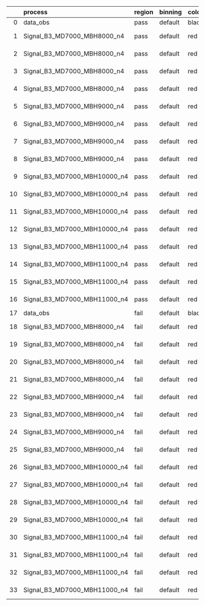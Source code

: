 |    | process                      | region   | binning   | color   | process_type   |   scale | variation   | source_filename                                                       | source_histname    | alias                        | title     |   combine_idx |     lnN |   shapes | syst_type   | direction   | variation_alias   |
|---:|:-----------------------------|:---------|:----------|:--------|:---------------|--------:|:------------|:----------------------------------------------------------------------|:-------------------|:-----------------------------|:----------|--------------:|--------:|---------:|:------------|:------------|:------------------|
|  0 | data_obs                     | pass     | default   | black   | DATA           |       1 | nominal     | ./histograms_for_2DAlphabet_v18//BH_Data.root                         | hpass              | Data                         | Data      |           nan | nan     |      nan | nan         | nan         | nan               |
|  1 | Signal_B3_MD7000_MBH8000_n4  | pass     | default   | red     | SIGNAL         |       1 | lumi        | ./histograms_for_2DAlphabet_v18//BH_Signal_B3_MD7000_MBH8000_n4.root  | hpass              | Signal_B3_MD7000_MBH8000_n4  | BH signal |           nan |   1.016 |      nan | lnN         | nan         | nan               |
|  2 | Signal_B3_MD7000_MBH8000_n4  | pass     | default   | red     | SIGNAL         |       1 | SVM         | ./histograms_for_2DAlphabet_v18//BH_Signal_B3_MD7000_MBH8000_n4.root  | hpass_SVMsyst_up   | Signal_B3_MD7000_MBH8000_n4  | BH signal |           nan | nan     |        1 | shapes      | Up          | SVMsyst           |
|  3 | Signal_B3_MD7000_MBH8000_n4  | pass     | default   | red     | SIGNAL         |       1 | SVM         | ./histograms_for_2DAlphabet_v18//BH_Signal_B3_MD7000_MBH8000_n4.root  | hpass_SVMsyst_down | Signal_B3_MD7000_MBH8000_n4  | BH signal |           nan | nan     |        1 | shapes      | Down        | SVMsyst           |
|  4 | Signal_B3_MD7000_MBH8000_n4  | pass     | default   | red     | SIGNAL         |       1 | nominal     | ./histograms_for_2DAlphabet_v18//BH_Signal_B3_MD7000_MBH8000_n4.root  | hpass              | Signal_B3_MD7000_MBH8000_n4  | BH signal |           nan | nan     |      nan | nan         | nan         | nan               |
|  5 | Signal_B3_MD7000_MBH9000_n4  | pass     | default   | red     | SIGNAL         |       1 | lumi        | ./histograms_for_2DAlphabet_v18//BH_Signal_B3_MD7000_MBH9000_n4.root  | hpass              | Signal_B3_MD7000_MBH9000_n4  | BH signal |           nan |   1.016 |      nan | lnN         | nan         | nan               |
|  6 | Signal_B3_MD7000_MBH9000_n4  | pass     | default   | red     | SIGNAL         |       1 | SVM         | ./histograms_for_2DAlphabet_v18//BH_Signal_B3_MD7000_MBH9000_n4.root  | hpass_SVMsyst_up   | Signal_B3_MD7000_MBH9000_n4  | BH signal |           nan | nan     |        1 | shapes      | Up          | SVMsyst           |
|  7 | Signal_B3_MD7000_MBH9000_n4  | pass     | default   | red     | SIGNAL         |       1 | SVM         | ./histograms_for_2DAlphabet_v18//BH_Signal_B3_MD7000_MBH9000_n4.root  | hpass_SVMsyst_down | Signal_B3_MD7000_MBH9000_n4  | BH signal |           nan | nan     |        1 | shapes      | Down        | SVMsyst           |
|  8 | Signal_B3_MD7000_MBH9000_n4  | pass     | default   | red     | SIGNAL         |       1 | nominal     | ./histograms_for_2DAlphabet_v18//BH_Signal_B3_MD7000_MBH9000_n4.root  | hpass              | Signal_B3_MD7000_MBH9000_n4  | BH signal |           nan | nan     |      nan | nan         | nan         | nan               |
|  9 | Signal_B3_MD7000_MBH10000_n4 | pass     | default   | red     | SIGNAL         |       1 | lumi        | ./histograms_for_2DAlphabet_v18//BH_Signal_B3_MD7000_MBH10000_n4.root | hpass              | Signal_B3_MD7000_MBH10000_n4 | BH signal |           nan |   1.016 |      nan | lnN         | nan         | nan               |
| 10 | Signal_B3_MD7000_MBH10000_n4 | pass     | default   | red     | SIGNAL         |       1 | SVM         | ./histograms_for_2DAlphabet_v18//BH_Signal_B3_MD7000_MBH10000_n4.root | hpass_SVMsyst_up   | Signal_B3_MD7000_MBH10000_n4 | BH signal |           nan | nan     |        1 | shapes      | Up          | SVMsyst           |
| 11 | Signal_B3_MD7000_MBH10000_n4 | pass     | default   | red     | SIGNAL         |       1 | SVM         | ./histograms_for_2DAlphabet_v18//BH_Signal_B3_MD7000_MBH10000_n4.root | hpass_SVMsyst_down | Signal_B3_MD7000_MBH10000_n4 | BH signal |           nan | nan     |        1 | shapes      | Down        | SVMsyst           |
| 12 | Signal_B3_MD7000_MBH10000_n4 | pass     | default   | red     | SIGNAL         |       1 | nominal     | ./histograms_for_2DAlphabet_v18//BH_Signal_B3_MD7000_MBH10000_n4.root | hpass              | Signal_B3_MD7000_MBH10000_n4 | BH signal |           nan | nan     |      nan | nan         | nan         | nan               |
| 13 | Signal_B3_MD7000_MBH11000_n4 | pass     | default   | red     | SIGNAL         |       1 | lumi        | ./histograms_for_2DAlphabet_v18//BH_Signal_B3_MD7000_MBH11000_n4.root | hpass              | Signal_B3_MD7000_MBH11000_n4 | BH signal |           nan |   1.016 |      nan | lnN         | nan         | nan               |
| 14 | Signal_B3_MD7000_MBH11000_n4 | pass     | default   | red     | SIGNAL         |       1 | SVM         | ./histograms_for_2DAlphabet_v18//BH_Signal_B3_MD7000_MBH11000_n4.root | hpass_SVMsyst_up   | Signal_B3_MD7000_MBH11000_n4 | BH signal |           nan | nan     |        1 | shapes      | Up          | SVMsyst           |
| 15 | Signal_B3_MD7000_MBH11000_n4 | pass     | default   | red     | SIGNAL         |       1 | SVM         | ./histograms_for_2DAlphabet_v18//BH_Signal_B3_MD7000_MBH11000_n4.root | hpass_SVMsyst_down | Signal_B3_MD7000_MBH11000_n4 | BH signal |           nan | nan     |        1 | shapes      | Down        | SVMsyst           |
| 16 | Signal_B3_MD7000_MBH11000_n4 | pass     | default   | red     | SIGNAL         |       1 | nominal     | ./histograms_for_2DAlphabet_v18//BH_Signal_B3_MD7000_MBH11000_n4.root | hpass              | Signal_B3_MD7000_MBH11000_n4 | BH signal |           nan | nan     |      nan | nan         | nan         | nan               |
| 17 | data_obs                     | fail     | default   | black   | DATA           |       1 | nominal     | ./histograms_for_2DAlphabet_v18//BH_Data.root                         | hfail              | Data                         | Data      |           nan | nan     |      nan | nan         | nan         | nan               |
| 18 | Signal_B3_MD7000_MBH8000_n4  | fail     | default   | red     | SIGNAL         |       1 | lumi        | ./histograms_for_2DAlphabet_v18//BH_Signal_B3_MD7000_MBH8000_n4.root  | hfail              | Signal_B3_MD7000_MBH8000_n4  | BH signal |           nan |   1.016 |      nan | lnN         | nan         | nan               |
| 19 | Signal_B3_MD7000_MBH8000_n4  | fail     | default   | red     | SIGNAL         |       1 | SVM         | ./histograms_for_2DAlphabet_v18//BH_Signal_B3_MD7000_MBH8000_n4.root  | hfail_SVMsyst_up   | Signal_B3_MD7000_MBH8000_n4  | BH signal |           nan | nan     |        1 | shapes      | Up          | SVMsyst           |
| 20 | Signal_B3_MD7000_MBH8000_n4  | fail     | default   | red     | SIGNAL         |       1 | SVM         | ./histograms_for_2DAlphabet_v18//BH_Signal_B3_MD7000_MBH8000_n4.root  | hfail_SVMsyst_down | Signal_B3_MD7000_MBH8000_n4  | BH signal |           nan | nan     |        1 | shapes      | Down        | SVMsyst           |
| 21 | Signal_B3_MD7000_MBH8000_n4  | fail     | default   | red     | SIGNAL         |       1 | nominal     | ./histograms_for_2DAlphabet_v18//BH_Signal_B3_MD7000_MBH8000_n4.root  | hfail              | Signal_B3_MD7000_MBH8000_n4  | BH signal |           nan | nan     |      nan | nan         | nan         | nan               |
| 22 | Signal_B3_MD7000_MBH9000_n4  | fail     | default   | red     | SIGNAL         |       1 | lumi        | ./histograms_for_2DAlphabet_v18//BH_Signal_B3_MD7000_MBH9000_n4.root  | hfail              | Signal_B3_MD7000_MBH9000_n4  | BH signal |           nan |   1.016 |      nan | lnN         | nan         | nan               |
| 23 | Signal_B3_MD7000_MBH9000_n4  | fail     | default   | red     | SIGNAL         |       1 | SVM         | ./histograms_for_2DAlphabet_v18//BH_Signal_B3_MD7000_MBH9000_n4.root  | hfail_SVMsyst_up   | Signal_B3_MD7000_MBH9000_n4  | BH signal |           nan | nan     |        1 | shapes      | Up          | SVMsyst           |
| 24 | Signal_B3_MD7000_MBH9000_n4  | fail     | default   | red     | SIGNAL         |       1 | SVM         | ./histograms_for_2DAlphabet_v18//BH_Signal_B3_MD7000_MBH9000_n4.root  | hfail_SVMsyst_down | Signal_B3_MD7000_MBH9000_n4  | BH signal |           nan | nan     |        1 | shapes      | Down        | SVMsyst           |
| 25 | Signal_B3_MD7000_MBH9000_n4  | fail     | default   | red     | SIGNAL         |       1 | nominal     | ./histograms_for_2DAlphabet_v18//BH_Signal_B3_MD7000_MBH9000_n4.root  | hfail              | Signal_B3_MD7000_MBH9000_n4  | BH signal |           nan | nan     |      nan | nan         | nan         | nan               |
| 26 | Signal_B3_MD7000_MBH10000_n4 | fail     | default   | red     | SIGNAL         |       1 | lumi        | ./histograms_for_2DAlphabet_v18//BH_Signal_B3_MD7000_MBH10000_n4.root | hfail              | Signal_B3_MD7000_MBH10000_n4 | BH signal |           nan |   1.016 |      nan | lnN         | nan         | nan               |
| 27 | Signal_B3_MD7000_MBH10000_n4 | fail     | default   | red     | SIGNAL         |       1 | SVM         | ./histograms_for_2DAlphabet_v18//BH_Signal_B3_MD7000_MBH10000_n4.root | hfail_SVMsyst_up   | Signal_B3_MD7000_MBH10000_n4 | BH signal |           nan | nan     |        1 | shapes      | Up          | SVMsyst           |
| 28 | Signal_B3_MD7000_MBH10000_n4 | fail     | default   | red     | SIGNAL         |       1 | SVM         | ./histograms_for_2DAlphabet_v18//BH_Signal_B3_MD7000_MBH10000_n4.root | hfail_SVMsyst_down | Signal_B3_MD7000_MBH10000_n4 | BH signal |           nan | nan     |        1 | shapes      | Down        | SVMsyst           |
| 29 | Signal_B3_MD7000_MBH10000_n4 | fail     | default   | red     | SIGNAL         |       1 | nominal     | ./histograms_for_2DAlphabet_v18//BH_Signal_B3_MD7000_MBH10000_n4.root | hfail              | Signal_B3_MD7000_MBH10000_n4 | BH signal |           nan | nan     |      nan | nan         | nan         | nan               |
| 30 | Signal_B3_MD7000_MBH11000_n4 | fail     | default   | red     | SIGNAL         |       1 | lumi        | ./histograms_for_2DAlphabet_v18//BH_Signal_B3_MD7000_MBH11000_n4.root | hfail              | Signal_B3_MD7000_MBH11000_n4 | BH signal |           nan |   1.016 |      nan | lnN         | nan         | nan               |
| 31 | Signal_B3_MD7000_MBH11000_n4 | fail     | default   | red     | SIGNAL         |       1 | SVM         | ./histograms_for_2DAlphabet_v18//BH_Signal_B3_MD7000_MBH11000_n4.root | hfail_SVMsyst_up   | Signal_B3_MD7000_MBH11000_n4 | BH signal |           nan | nan     |        1 | shapes      | Up          | SVMsyst           |
| 32 | Signal_B3_MD7000_MBH11000_n4 | fail     | default   | red     | SIGNAL         |       1 | SVM         | ./histograms_for_2DAlphabet_v18//BH_Signal_B3_MD7000_MBH11000_n4.root | hfail_SVMsyst_down | Signal_B3_MD7000_MBH11000_n4 | BH signal |           nan | nan     |        1 | shapes      | Down        | SVMsyst           |
| 33 | Signal_B3_MD7000_MBH11000_n4 | fail     | default   | red     | SIGNAL         |       1 | nominal     | ./histograms_for_2DAlphabet_v18//BH_Signal_B3_MD7000_MBH11000_n4.root | hfail              | Signal_B3_MD7000_MBH11000_n4 | BH signal |           nan | nan     |      nan | nan         | nan         | nan               |